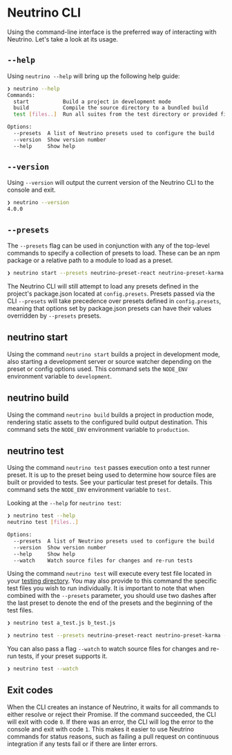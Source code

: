 # Neutrino CLI

Using the command-line interface is the preferred way of interacting with Neutrino. Let's take a look at its usage.

## `--help`

Using `neutrino --help` will bring up the following help guide:

```bash
❯ neutrino --help
Commands:
  start           Build a project in development mode
  build           Compile the source directory to a bundled build
  test [files..]  Run all suites from the test directory or provided files

Options:
  --presets  A list of Neutrino presets used to configure the build    [array] [default: []]
  --version  Show version number                                       [boolean]
  --help     Show help                                                 [boolean]
```

## `--version`

Using `--version` will output the current version of the Neutrino CLI to the console and exit.

```bash
❯ neutrino --version
4.0.0
```

## `--presets`

The `--presets` flag can be used in conjunction with any of the top-level commands to specify a collection of
presets to load. These can be an npm package or a relative path to a module to load as a preset.

```bash
❯ neutrino start --presets neutrino-preset-react neutrino-preset-karma
```

The Neutrino CLI will still attempt to load any presets defined in the project's package.json located at
`config.presets`. Presets passed via the CLI `--presets` will take precedence over presets defined in
`config.presets`, meaning that options set by package.json presets can have their values overridden by
`--presets` presets.

## neutrino start

Using the command `neutrino start` builds a project in development mode, also starting a development server or source
watcher depending on the preset or config options used. This command sets the `NODE_ENV` environment variable to
`development`.

## neutrino build

Using the command `neutrino build` builds a project in production mode, rendering static assets to the configured build
output destination. This command sets the `NODE_ENV` environment variable to `production`.

## neutrino test

Using the command `neutrino test` passes execution onto a test runner preset. It is up to the preset being used to
determine how source files are built or provided to tests. See your particular test preset for details. This
command sets the `NODE_ENV` environment variable to `test`.

Looking at the `--help` for `neutrino test`:

```bash
❯ neutrino test --help
neutrino test [files..]

Options:
  --presets  A list of Neutrino presets used to configure the build    [array] [default: []]
  --version  Show version number                                       [boolean]
  --help     Show help                                                 [boolean]
  --watch    Watch source files for changes and re-run tests           [boolean] [default: false]
```

Using the command `neutrino test` will execute every test file located in your
[testing directory](/project-layout#Testing). You may also provide to this command the specific test files you wish
to run individually. It is important to note that when combined with the `--presets` parameter, you should use two
dashes after the last preset to denote the end of the presets and the beginning of the test files.

```bash
❯ neutrino test a_test.js b_test.js
```

```bash
❯ neutrino test --presets neutrino-preset-react neutrino-preset-karma -- a_test.js b_test.js
```

You can also pass a flag `--watch` to watch source files for changes and re-run tests, if your preset supports it.

```bash
❯ neutrino test --watch
```

## Exit codes

When the CLI creates an instance of Neutrino, it waits for all commands to either resolve or reject their Promise.
If the command succeeded, the CLI will exit with code `0`. If there was an error, the CLI will log the error
to the console and exit with code `1`. This makes it easier to use Neutrino commands for status reasons, such
as failing a pull request on continuous integration if any tests fail or if there are linter errors.
